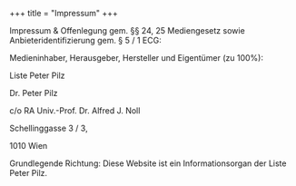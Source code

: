 +++
title = "Impressum"
+++

Impressum & Offenlegung gem. §§ 24, 25 Mediengesetz sowie Anbieteridentifizierung gem. § 5 / 1 ECG:

Medieninhaber, Herausgeber, Hersteller und Eigentümer (zu 100%):

Liste Peter Pilz

Dr. Peter Pilz

c/o RA Univ.-Prof. Dr. Alfred J. Noll

Schellinggasse 3 / 3,

1010 Wien

Grundlegende Richtung: Diese Website ist ein Informationsorgan der Liste Peter Pilz.
